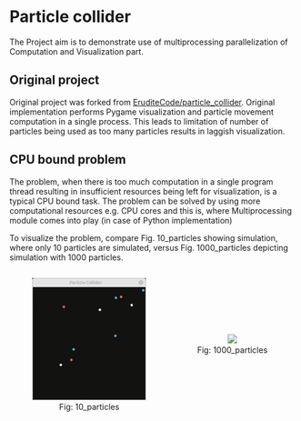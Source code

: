 # Particle collider
The Project aim is to demonstrate use of multiprocessing parallelization of Computation and Visualization part.

## Original project
Original project was forked from [EruditeCode/particle_collider](https://github.com/EruditeCode/particle_collider). Original implementation performs Pygame visualization and particle movement computation in a single process. This leads to limitation of number of particles being used as too many particles results in laggish visualization.

## CPU bound problem
The problem, when there is too much computation in a single program thread resulting in insufficient resources being left for visualization, is a typical CPU bound task. The problem can be solved by using more computational resources e.g. CPU cores and this is, where Multiprocessing module comes into play (in case of Python implementation)

To visualize the problem, compare Fig. 10_particles showing simulation, where only 10 particles are simulated, versus Fig. 1000_particles depicting simulation with 1000 particles.

<div style="display: flex; justify-content: center; align-items: center; gap: 10px;">
  <figure style="text-align: center;">
    <img src="./imgs/10_particles.gif" width="200"/>
    <figcaption>Fig: 10_particles</figcaption>
  </figure>
  <figure style="text-align: center;">
    <img src="./imgs/1000_particles.gif" width="200"/>
    <figcaption>Fig: 1000_particles</figcaption>
  </figure>

  <!--img src="./imgs/10_particles.gif" width="200"/>
  <img src="./imgs/1000_particles.gif" width="200"/-->
</p>
